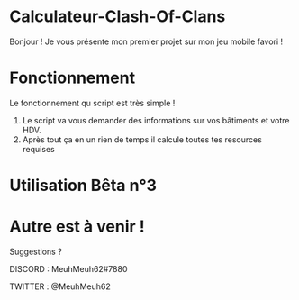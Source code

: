 # Calculateur-Clash-Of-Clans
Bonjour !
Je vous présente mon premier projet sur mon jeu mobile favori !

# Fonctionnement
Le fonctionnement qu script est très simple !

 1. Le script va vous demander des informations sur vos bâtiments et votre HDV.
 2. Après tout ça en un rien de temps il calcule toutes tes resources requises

# Utilisation Bêta n°3


# Autre est à venir !
Suggestions ?

DISCORD : MeuhMeuh62#7880

TWITTER : @MeuhMeuh62
